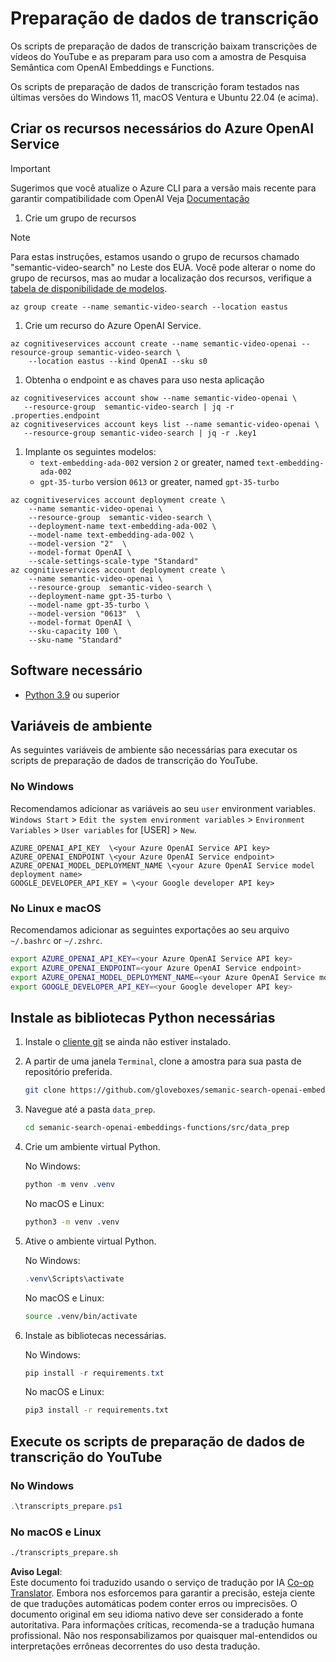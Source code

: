<!--
CO_OP_TRANSLATOR_METADATA:
{
  "original_hash": "0d69f2d5814a698d3de5d0235940b5ae",
  "translation_date": "2025-05-19T18:49:41+00:00",
  "source_file": "08-building-search-applications/scripts/README.md",
  "language_code": "pt"
}
-->
# Preparação de dados de transcrição

Os scripts de preparação de dados de transcrição baixam transcrições de vídeos do YouTube e as preparam para uso com a amostra de Pesquisa Semântica com OpenAI Embeddings e Functions.

Os scripts de preparação de dados de transcrição foram testados nas últimas versões do Windows 11, macOS Ventura e Ubuntu 22.04 (e acima).

## Criar os recursos necessários do Azure OpenAI Service

> [!IMPORTANT]
> Sugerimos que você atualize o Azure CLI para a versão mais recente para garantir compatibilidade com OpenAI
> Veja [Documentação](https://learn.microsoft.com/cli/azure/update-azure-cli?WT.mc_id=academic-105485-koreyst)

1. Crie um grupo de recursos

> [!NOTE]
> Para estas instruções, estamos usando o grupo de recursos chamado "semantic-video-search" no Leste dos EUA.
> Você pode alterar o nome do grupo de recursos, mas ao mudar a localização dos recursos, 
> verifique a [tabela de disponibilidade de modelos](https://aka.ms/oai/models?WT.mc_id=academic-105485-koreyst).

```console
az group create --name semantic-video-search --location eastus
```

1. Crie um recurso do Azure OpenAI Service.

```console
az cognitiveservices account create --name semantic-video-openai --resource-group semantic-video-search \
    --location eastus --kind OpenAI --sku s0
```

1. Obtenha o endpoint e as chaves para uso nesta aplicação

```console
az cognitiveservices account show --name semantic-video-openai \
   --resource-group  semantic-video-search | jq -r .properties.endpoint
az cognitiveservices account keys list --name semantic-video-openai \
   --resource-group semantic-video-search | jq -r .key1
```

1. Implante os seguintes modelos:
   - `text-embedding-ada-002` version `2` or greater, named `text-embedding-ada-002`
   - `gpt-35-turbo` version `0613` or greater, named `gpt-35-turbo`

```console
az cognitiveservices account deployment create \
    --name semantic-video-openai \
    --resource-group  semantic-video-search \
    --deployment-name text-embedding-ada-002 \
    --model-name text-embedding-ada-002 \
    --model-version "2"  \
    --model-format OpenAI \
    --scale-settings-scale-type "Standard"
az cognitiveservices account deployment create \
    --name semantic-video-openai \
    --resource-group  semantic-video-search \
    --deployment-name gpt-35-turbo \
    --model-name gpt-35-turbo \
    --model-version "0613"  \
    --model-format OpenAI \
    --sku-capacity 100 \
    --sku-name "Standard"
```

## Software necessário

- [Python 3.9](https://www.python.org/downloads/?WT.mc_id=academic-105485-koreyst) ou superior

## Variáveis de ambiente

As seguintes variáveis de ambiente são necessárias para executar os scripts de preparação de dados de transcrição do YouTube.

### No Windows

Recomendamos adicionar as variáveis ao seu `user` environment variables.
`Windows Start` > `Edit the system environment variables` > `Environment Variables` > `User variables` for [USER] > `New`.

```text
AZURE_OPENAI_API_KEY  \<your Azure OpenAI Service API key>
AZURE_OPENAI_ENDPOINT \<your Azure OpenAI Service endpoint>
AZURE_OPENAI_MODEL_DEPLOYMENT_NAME \<your Azure OpenAI Service model deployment name>
GOOGLE_DEVELOPER_API_KEY = \<your Google developer API key>
```

### No Linux e macOS

Recomendamos adicionar as seguintes exportações ao seu arquivo `~/.bashrc` or `~/.zshrc`.

```bash
export AZURE_OPENAI_API_KEY=<your Azure OpenAI Service API key>
export AZURE_OPENAI_ENDPOINT=<your Azure OpenAI Service endpoint>
export AZURE_OPENAI_MODEL_DEPLOYMENT_NAME=<your Azure OpenAI Service model deployment name>
export GOOGLE_DEVELOPER_API_KEY=<your Google developer API key>
```

## Instale as bibliotecas Python necessárias

1. Instale o [cliente git](https://git-scm.com/downloads?WT.mc_id=academic-105485-koreyst) se ainda não estiver instalado.
1. A partir de uma janela `Terminal`, clone a amostra para sua pasta de repositório preferida.

    ```bash
    git clone https://github.com/gloveboxes/semanic-search-openai-embeddings-functions.git
    ```

1. Navegue até a pasta `data_prep`.

   ```bash
   cd semanic-search-openai-embeddings-functions/src/data_prep
   ```

1. Crie um ambiente virtual Python.

    No Windows:

    ```powershell
    python -m venv .venv
    ```

    No macOS e Linux:

    ```bash
    python3 -m venv .venv
    ```

1. Ative o ambiente virtual Python.

   No Windows:

   ```powershell
   .venv\Scripts\activate
   ```

   No macOS e Linux:

   ```bash
   source .venv/bin/activate
   ```

1. Instale as bibliotecas necessárias.

   No Windows:

   ```powershell
   pip install -r requirements.txt
   ```

   No macOS e Linux:

   ```bash
   pip3 install -r requirements.txt
   ```

## Execute os scripts de preparação de dados de transcrição do YouTube

### No Windows

```powershell
.\transcripts_prepare.ps1
```

### No macOS e Linux

```bash
./transcripts_prepare.sh
```

**Aviso Legal**:  
Este documento foi traduzido usando o serviço de tradução por IA [Co-op Translator](https://github.com/Azure/co-op-translator). Embora nos esforcemos para garantir a precisão, esteja ciente de que traduções automáticas podem conter erros ou imprecisões. O documento original em seu idioma nativo deve ser considerado a fonte autoritativa. Para informações críticas, recomenda-se a tradução humana profissional. Não nos responsabilizamos por quaisquer mal-entendidos ou interpretações errôneas decorrentes do uso desta tradução.